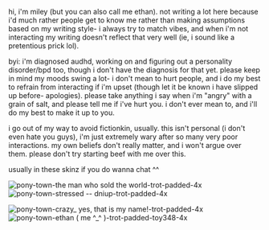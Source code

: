 hi, i'm miley (but you can also call me ethan). not writing a lot here because i'd much rather people get to know me rather than making assumptions based on my writing style- i always try to match vibes, and when i'm not interacting my writing doesn't reflect that very well (ie, i sound like a pretentious prick lol).

byi: i'm diagnosed audhd, working on and figuring out a personality disorder/bpd too, though i don't have the diagnosis for that yet. please keep in mind my moods swing a lot- i don't mean to hurt people, and i do my best to refrain from interacting if i'm upset (though let it be known i have slipped up before- apologies). please take anything i say when i'm "angry" with a grain of salt, and please tell me if i've hurt you. i don't ever mean to, and i'll do my best to make it up to you.

i go out of my way to avoid fictionkin, usually. this isn't personal (i don't even hate you guys), i'm just extremely wary after so many very poor interactions. my own beliefs don't really matter, and i won't argue over them. please don't try starting beef with me over this.

usually in these skinz if you do wanna chat ^^

![pony-town-the man who sold the world-trot-padded-4x](https://github.com/user-attachments/assets/f4eae41f-5c55-484a-b4f1-f0a9552a16e8)
![pony-town-stressed -- dniup-trot-padded-4x](https://github.com/user-attachments/assets/b78ad28d-f0e3-41b2-824a-f5d2a9978eca)


![pony-town-crazy_ yes, that is my name!-trot-padded-4x](https://github.com/user-attachments/assets/89e8bf5b-e31e-4ca9-8fad-b9c274f009bd)
![pony-town-ethan ( me ^_^ )-trot-padded-toy348-4x](https://github.com/user-attachments/assets/ffe69917-8818-4e05-ad12-e2f78aea3f15)
